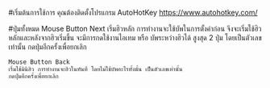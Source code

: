 
#เริ่มต้นการใช้การ
    คุณต้องติดตั้งโปรแกรม AutoHotKey https://www.autohotkey.com/

#ปุ่มทั้งหมด
    Mouse Button Next
    เริ่มฮิวหลัก การทำงานจะใช้บัพในการตั้งค่าก่อน จึงจะเริ่มใช้ฮิวหลักและหลังจากฮิวเริ่มขึ้น จะมีการกดใช้งานไอเทม หรือ บัพระหว่างฮิวได้ สูงสุด 2 ปุ่ม โดยเป็นตัวเลข เท่านั้น
    กดปุ่มอีกครั้งเพื่อยกเลิก

    Mouse Button Back
    เริ่มใช้มินิฮิว การทำงานจะฮิวในทันที โดยไม่ใช้บัพอะไรทั้งนั้น เป็นตัวเลขเท่านั้น
    กดปุ่มอีกครั้งเพื่อยกเลิก
